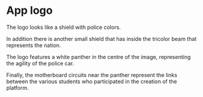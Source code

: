 # App logo
The logo looks like a shield with police colors.

In addition there is another small shield that has inside the tricolor beam that represents the nation.

The logo features a white panther in the centre of the image, representing the agility of the police car.

Finally, the motherboard circuits near the panther represent the links between the various students who participated in the creation of the platform.
